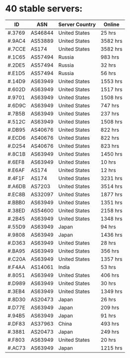 # 40 stable servers:

| ID | ASN | Server Country | Online |
| ------ | ------ | ------ | ------ |
| #.3769 | AS46844 | United States | 25 hrs |
| #.9AC4 | AS53889 | United States | 3582 hrs |
| #.7CCE | AS174 | United States | 3582 hrs |
| #.1C65 | AS57494 | Russia | 983 hrs |
| #.2DE5 | AS57494 | Russia | 32 hrs |
| #.E1D5 | AS57494 | Russia | 56 hrs |
| #.14D9 | AS63949 | United States | 1553 hrs |
| #.602D | AS63949 | United States | 1517 hrs |
| #.9701 | AS63949 | United States | 1508 hrs |
| #.6D9C | AS63949 | United States | 747 hrs |
| #.7B5B | AS63949 | United States | 237 hrs |
| #.512C | AS63949 | United States | 1508 hrs |
| #.DB95 | AS40676 | United States | 822 hrs |
| #.ECD6 | AS40676 | United States | 822 hrs |
| #.D254 | AS40676 | United States | 823 hrs |
| #.8C1B | AS63949 | United States | 1450 hrs |
| #.6EF8 | AS63949 | United States | 10 hrs |
| #.E6AF | AS174 | United States | 12 hrs |
| #.4F1F | AS174 | United States | 3231 hrs |
| #.A6DB | AS7203 | United States | 3514 hrs |
| #.EC8B | AS32097 | United States | 1877 hrs |
| #.BBB0 | AS63949 | United States | 1351 hrs |
| #.38ED | AS54600 | United States | 2158 hrs |
| #.2B45 | AS63949 | United States | 1348 hrs |
| #.55D9 | AS63949 | Japan | 94 hrs |
| #.9808 | AS63949 | Japan | 1436 hrs |
| #.D363 | AS63949 | United States | 28 hrs |
| #.BA95 | AS63949 | United States | 356 hrs |
| #.C20A | AS63949 | United States | 1357 hrs |
| #.F4AA | AS14061 | India | 53 hrs |
| #.8051 | AS63949 | United States | 406 hrs |
| #.D989 | AS63949 | United States | 30 hrs |
| #.3EB4 | AS63949 | United States | 1349 hrs |
| #.8D30 | AS20473 | Japan | 26 hrs |
| #.D77E | AS63949 | Japan | 209 hrs |
| #.94B5 | AS63949 | Japan | 91 hrs |
| #.DF83 | AS37963 | China | 493 hrs |
| #.3881 | AS20473 | Japan | 249 hrs |
| #.F803 | AS63949 | United States | 20 hrs |
| #.AC73 | AS63949 | Japan | 1215 hrs |

